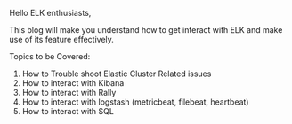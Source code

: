 Hello ELK enthusiasts,

This blog will make you understand how to get interact with ELK and make use of its feature effectively.


Topics to be Covered:
   1. How to Trouble shoot Elastic Cluster Related issues
   2. How to interact with Kibana
   3. How to interact with Rally
   4. How to interact with logstash (metricbeat, filebeat, heartbeat)
   5. How to interact with SQL
